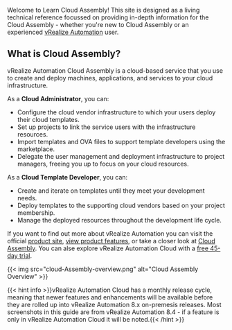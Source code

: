 ---
---

Welcome to Learn Cloud Assembly! This site is designed as a living technical reference focussed on providing in-depth information for the Cloud Assembly - whether you're new to Cloud Assembly or an experienced [vRealize Automation](https://www.vmware.com/products/vrealize-automation.html) user.

## What is Cloud Assembly?

vRealize Automation Cloud Assembly is a cloud-based service that you use to create and deploy machines, applications, and services to your cloud infrastructure.

As a <strong>Cloud Administrator</strong>, you can:

<ul>
    <li>Configure the cloud vendor infrastructure to which your users deploy their cloud templates.</li>
    <li>Set up projects to link the service users with the infrastructure resources.</li>
    <li>Import templates and OVA files to support template developers using the marketplace.</li>
    <li>Delegate the user management and deployment infrastructure to project managers, freeing you up to focus on your cloud resources.</li>
</ul>

As a <strong>Cloud Template Developer</strong>, you can:
<ul>
    <li>Create and iterate on templates until they meet your development needs.</li>
    <li>Deploy templates to the supporting cloud vendors based on your project membership.</li>
    <li>Manage the deployed resources throughout the development life cycle.</li>
</ul>

If you want to find out more about vRealize Automation you can visit the official [product site](https://www.vmware.com/products/vrealize-automation.html), [view product features](https://cloud.vmware.com/vrealize-automation-cloud/features), or take a closer look at [Cloud Assembly](https://www.vmware.com/go/try-automate-hol). You can alse explore vRealize Automation Cloud with a [free 45-day trial](https://cloud.vmware.com/vrealize-automation-cloud/features#get-started).

{{< img src="cloud-Assembly-overview.png" alt="Cloud Assembly Overview" >}}

{{< hint info >}}vRealize Automation Cloud has a monthly release cycle, meaning that newer features and enhancements will be available before they are rolled up into vRealize Automation 8.x on-premesis releases. Most screenshots in this guide are from vRealize Automation 8.4 - if a feature is only in vRealize Automation Cloud it will be noted.{{< /hint >}}